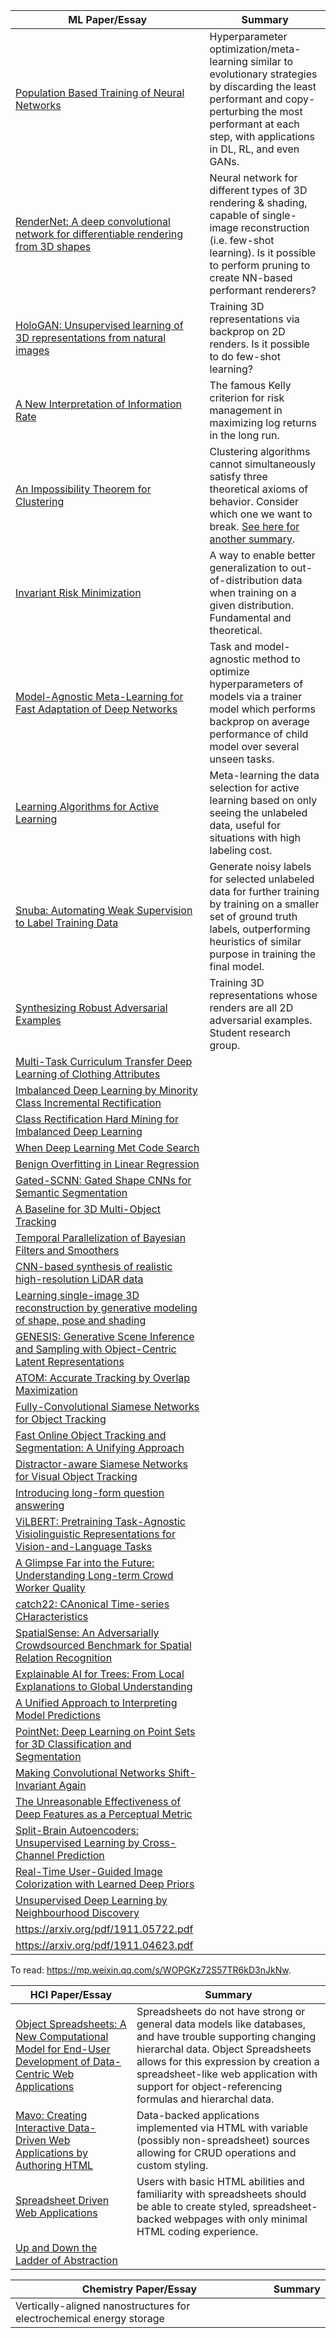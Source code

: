 ML Paper/Essay|Summary
-|-
[Population Based Training of Neural Networks](https://arxiv.org/pdf/1711.09846.pdf)|Hyperparameter optimization/meta-learning similar to evolutionary strategies by discarding the least performant and copy-perturbing the most performant at each step, with applications in DL, RL, and even GANs.
[RenderNet: A deep convolutional network for differentiable rendering from 3D shapes](https://arxiv.org/pdf/1806.06575.pdf)|Neural network for different types of 3D rendering & shading, capable of single-image reconstruction (i.e. few-shot learning). Is it possible to perform pruning to create NN-based performant renderers?
[HoloGAN: Unsupervised learning of 3D representations from natural images](https://arxiv.org/pdf/1904.01326.pdf)|Training 3D representations via backprop on 2D renders. Is it possible to do few-shot learning?
[A New Interpretation of Information Rate](http://www.herrold.com/brokerage/kelly.pdf)|The famous Kelly criterion for risk management in maximizing log returns in the long run.
[An Impossibility Theorem for Clustering](https://www.cs.cornell.edu/home/kleinber/nips15.pdf)|Clustering algorithms cannot simultaneously satisfy three theoretical axioms of behavior. Consider which one we want to break. [See here for another summary](http://alexhwilliams.info/itsneuronalblog/2015/10/01/clustering2/).
[Invariant Risk Minimization](https://arxiv.org/pdf/1907.02893.pdf)|A way to enable better generalization to out-of-distribution data when training on a given distribution. Fundamental and theoretical.
[Model-Agnostic Meta-Learning for Fast Adaptation of Deep Networks](https://arxiv.org/pdf/1703.03400.pdf)|Task and model-agnostic method to optimize hyperparameters of models via a trainer model which performs backprop on average performance of child model over several unseen tasks.
[Learning Algorithms for Active Learning](https://arxiv.org/pdf/1708.00088.pdf)|Meta-learning the data selection for active learning based on only seeing the unlabeled data, useful for situations with high labeling cost.
[Snuba: Automating Weak Supervision to Label Training Data](http://www.vldb.org/pvldb/vol12/p223-varma.pdf)|Generate noisy labels for selected unlabeled data for further training by training on a smaller set of ground truth labels, outperforming heuristics of similar purpose in training the final model.
[Synthesizing Robust Adversarial Examples](https://arxiv.org/pdf/1707.07397.pdf)|Training 3D representations whose renders are all 2D adversarial examples. Student research group.
[Multi-Task Curriculum Transfer Deep Learning of Clothing Attributes](https://arxiv.org/pdf/1610.03670.pdf)|
[Imbalanced Deep Learning by Minority Class Incremental Rectification](https://arxiv.org/pdf/1804.10851.pdf)|
[Class Rectification Hard Mining for Imbalanced Deep Learning](https://arxiv.org/pdf/1712.03162.pdf)|
[When Deep Learning Met Code Search](https://arxiv.org/pdf/1905.03813.pdf)|
[Benign Overfitting in Linear Regression](https://arxiv.org/pdf/1906.11300v1.pdf)|
[Gated-SCNN: Gated Shape CNNs for Semantic Segmentation](https://arxiv.org/pdf/1907.05740.pdf)|
[A Baseline for 3D Multi-Object Tracking](https://arxiv.org/pdf/1907.03961.pdf)|
[Temporal Parallelization of Bayesian Filters and Smoothers](https://arxiv.org/pdf/1905.13002.pdf)|
[CNN-based synthesis of realistic high-resolution LiDAR data](https://arxiv.org/pdf/1907.00787.pdf)|
[Learning single-image 3D reconstruction by generative modeling of shape, pose and shading](https://arxiv.org/pdf/1901.06447.pdf)|
[GENESIS: Generative Scene Inference and Sampling with Object-Centric Latent Representations](https://arxiv.org/pdf/1907.13052.pdf)|
[ATOM: Accurate Tracking by Overlap Maximization](https://arxiv.org/pdf/1811.07628.pdf)|
[Fully-Convolutional Siamese Networks for Object Tracking](https://arxiv.org/pdf/1606.09549.pdf)|
[Fast Online Object Tracking and Segmentation: A Unifying Approach](https://arxiv.org/pdf/1812.05050.pdf)|
[Distractor-aware Siamese Networks for Visual Object Tracking](https://arxiv.org/pdf/1808.06048.pdf)|
[Introducing long-form question answering](https://ai.facebook.com/blog/longform-qa/)|
[ViLBERT: Pretraining Task-Agnostic Visiolinguistic Representations for Vision-and-Language Tasks](https://arxiv.org/pdf/1908.02265v1.pdf)|
[A Glimpse Far into the Future: Understanding Long-term Crowd Worker Quality](https://arxiv.org/pdf/1609.04855.pdf)|
[catch22: CAnonical Time-series CHaracteristics](https://arxiv.org/pdf/1901.10200.pdf)|
[SpatialSense: An Adversarially Crowdsourced Benchmark for Spatial Relation Recognition](https://arxiv.org/pdf/1908.02660.pdf)|
[Explainable AI for Trees: From Local Explanations to Global Understanding](https://arxiv.org/pdf/1905.04610.pdf)|
[A Unified Approach to Interpreting Model Predictions](http://papers.nips.cc/paper/7062-a-unified-approach-to-interpreting-model-predictions.pdf)|
[PointNet: Deep Learning on Point Sets for 3D Classification and Segmentation](https://arxiv.org/pdf/1612.00593.pdf)|
[Making Convolutional Networks Shift-Invariant Again](https://arxiv.org/pdf/1904.11486.pdf)|
[The Unreasonable Effectiveness of Deep Features as a Perceptual Metric](https://arxiv.org/pdf/1801.03924.pdf)|
[Split-Brain Autoencoders: Unsupervised Learning by Cross-Channel Prediction](https://arxiv.org/pdf/1611.09842.pdf)|
[Real-Time User-Guided Image Colorization with Learned Deep Priors](https://arxiv.org/pdf/1705.02999.pdf)|
[Unsupervised Deep Learning by Neighbourhood Discovery](https://arxiv.org/pdf/1904.11567.pdf)|
<https://arxiv.org/pdf/1911.05722.pdf>|
<https://arxiv.org/pdf/1911.04623.pdf>|

To read: <https://mp.weixin.qq.com/s/WOPGKz72S57TR6kD3nJkNw>.

HCI Paper/Essay|Summary
-|-
[Object Spreadsheets: A New Computational Model for End-User Development of Data-Centric Web Applications](https://sdg.csail.mit.edu/sites/default/files/documents/objsheets-onward2016.pdf)|Spreadsheets do not have strong or general data models like databases, and have trouble supporting changing hierarchal data. Object Spreadsheets allows for this expression by creation a spreadsheet-like web application with support for object-referencing formulas and hierarchal data.
[Mavo: Creating Interactive Data-Driven Web Applications by Authoring HTML](http://people.csail.mit.edu/karger/Papers/mavo.pdf)|Data-backed applications implemented via HTML with variable (possibly non-spreadsheet) sources allowing for CRUD operations and custom styling.
[Spreadsheet Driven Web Applications](https://dspace.mit.edu/bitstream/handle/1721.1/100512/Karger_-spreadsheet-driven-web-apps.pdf?sequence=1&isAllowed=y)|Users with basic HTML abilities and familiarity with spreadsheets should be able to create styled, spreadsheet-backed webpages with only minimal HTML coding experience.
[Up and Down the Ladder of Abstraction](http://worrydream.com/LadderOfAbstraction/)|

Chemistry Paper/Essay|Summary
-|-
Vertically-aligned nanostructures for electrochemical energy storage|
